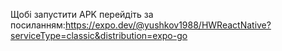 Щобі запустити APK перейдіть за посиланням:https://expo.dev/@yushkov1988/HWReactNative?serviceType=classic&distribution=expo-go
